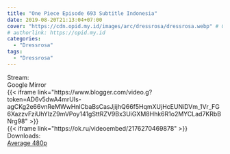 ```yaml
---
title: "One Piece Episode 693 Subtitle Indonesia"
date: 2019-08-20T21:13:04+07:00
cover: "https://cdn.opid.my.id/images/arc/dressrosa/dressrosa.webp" # Optional, cover
# authorlink: https://opid.my.id
categories:
  - "Dressrosa"
tags:
  - "Dressrosa"
---
```

<div class="ui menu violet borderless inverted">
  <div class="header item active">
        Stream:
    </div>
  <a class="active item" data-tab="google">
    <i class="google drive icon"></i> Google
  </a>
  <a class="item nounderline" data-tab="mirror">
    <i class="odnoklassniki icon"></i> Mirror
  </a>
</div>
<div class="ui bottom attached tab segment active" style="border:0 !important;" data-tab="google">
{{< iframe link="https://www.blogger.com/video.g?token=AD6v5dwA4mrUIs-agCKg2e66vnReMWwHnlCbaBsCasJjijhQ66f5HqmXUjHcEUNiDVm_1Vr_FG6XazzvFziUhYlzZ9mVPoy141gSttRZV9Bx3UiGXM8Hhk6R1o2MYCLad7KRbBNrg98" >}}
</div>
<div class="ui bottom attached tab segment" style="border:0 !important;" data-tab="mirror">
{{< iframe link="https://ok.ru/videoembed/2176270469878" >}}
</div>
<div class="ui menu violet borderless inverted">
  <div class="header item active">
        Downloads:
    </div>
  <a class="item nounderline" href="https://ouo.io/7o5olE" target="_blank" rel="dofollow"><i class="google drive icon"></i>
    Average 480p</a>
</div>